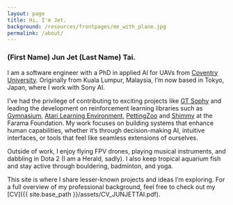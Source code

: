 ```yaml
---
layout: page
title: Hi, I'm Jet.
background: /resources/frontpages/me_with_plane.jpg
permalink: /about/
---
```


### (First Name) Jun Jet (Last Name) Tai.

I am a software engineer with a PhD in applied AI for UAVs from [Coventry University](https://www.coventry.ac.uk/).
Originally from Kuala Lumpur, Malaysia, I’m now based in Tokyo, Japan, where I work with Sony AI.

I’ve had the privilege of contributing to exciting projects like [GT Sophy](https://www.gran-turismo.com/us/gran-turismo-sophy/)
and leading the development on reinforcement learning libraries such as
[Gymnasium](https://gymnasium.farama.org/), [Atari Learning Environment](https://ale.farama.org/), [PettingZoo](https://pettingzoo.farama.org/) and [Shimmy](https://shimmy.farama.org/) at the Farama Foundation.
My work focuses on building systems that enhance human capabilities, whether it’s through decision-making AI, intuitive interfaces, or tools that feel like seamless extensions of ourselves.

Outside of work, I enjoy flying FPV drones, playing musical instruments, and dabbling in Dota 2 (I am a Herald, sadly).
I also keep tropical aquarium fish and stay active through bouldering, badminton, and yoga.

This site is where I share lesser-known projects and ideas I’m exploring.
For a full overview of my professional background, feel free to check out my [CV]({{ site.base_path }}/assets/CV_JUNJETTAI.pdf).
